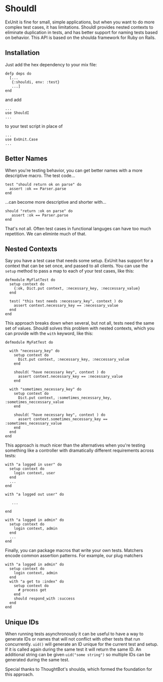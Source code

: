 ShouldI
=======

ExUnit is fine for small, simple applications, but when you want to do more complex test cases, it has limitations. ShouldI provides nested contexts to eliminate duplication in tests, and has better support for naming tests based on behavior. This API is based on the shoulda framework for Ruby on Rails.

Installation
------------
Just add the hex dependency to your mix file:

~~~
defp deps do
  [...
   {:shouldi, env: :test}
   ...]
end
~~~



and add

~~~
...
use ShouldI
...
~~~

to your test script in place of

~~~
...
use ExUnit.Case
...
~~~

Better Names
------------
When you're testing behavior, you can get better names with a more descriptive macro. The test code...

~~~
test "should return ok on parse" do
  assert :ok == Parser.parse
end
~~~

...can become more descriptive and shorter with...


~~~
should "return :ok on parse" do
   assert :ok == Parser.parse
end
~~~

That's not all. Often test cases in functional languges can have too much repetition. We can eliminte much of that.

Nested Contexts
---------------

Say you have a test case that needs some setup. ExUnit has support for a context that can be set once, and passed to all clients. You can use the `setup` method to pass a map to each of your test cases, like this:

~~~
defmodule MyFlatTest do
  setup context do
    {:ok, Dict.put context, :necessary_key, :neccessary_value}
  end

  test( "this test needs :necessary_key", context ) do
    assert context.necessary_key == :necessary_value
  end
end
~~~

This approach breaks down when several, but not all, tests need the same set of values. ShouldI solves this problem with nested contexts, which you can provide with the `with` keyword, like this:

~~~
defmodule MyFatTest do

  with "necessary_key" do
    setup context do
      Dict.put context, :necessary_key, :neccessary_value
    end

    should( "have necessary key", context ) do
      assert context.necessary_key == :necessary_value
    end

  with "sometimes_necessary_key" do
    setup context do
      Dict.put context, :sometimes_necessary_key, :sometimes_neccessary_value
    end

    should( "have necessary key", context ) do
      assert context.sometimes_necessary_key == :sometimes_necessary_value
    end
  end
end
~~~

This approach is much nicer than the alternatives when you're testing something like a controller with dramatically different requirements across tests:

~~~
with "a logged in user" do
  setup context do
    login context, user
  end
  ...
end

with "a logged out user" do

   ...

end

with "a logged in admin" do
  setup context do
    login context, admin
  end
  ...
end
~~~

Finally, you can package macros that write your own tests. Matchers encode common assertion patterns. For example, our plug matchers

~~~
with "a logged in admin" do
  setup context do
    login context, admin
  end
  with "a get to :index" do
    setup context do
      # process get
    end
    should respond_with :success
  end
end
~~~

Unique IDs
----------

When running tests asynchronously it can be useful to have a way to generate IDs or names that will not conflict with other tests that run concurrently. `uid()` will generate an ID unique for the current test and setup. If it is called again during the same test it will return the same ID. An additional string can be given `uid("some string")` so multiple IDs can be generated during the same test.

Special thanks to ThoughtBot's shoulda, which formed the foundation for this approach.
